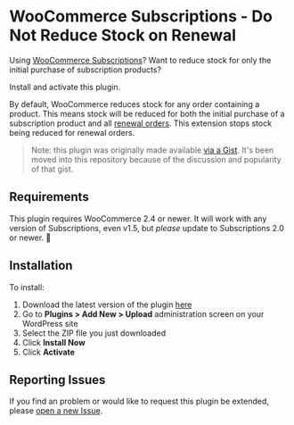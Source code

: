 # WooCommerce Subscriptions - Do Not Reduce Stock on Renewal

Using [WooCommerce Subscriptions](https://woocommerce.com/products/woocommerce-subscriptions/)? Want to reduce stock for only the initial purchase of subscription products?

Install and activate this plugin.

By default, WooCommerce reduces stock for any order containing a product. This means stock will be reduced for both the initial purchase of a subscription product and all [renewal orders](https://docs.woocommerce.com/document/subscriptions/renewal-process/). This extension stops stock being reduced for renewal orders.

> Note: this plugin was originally made available [via a Gist](https://gist.github.com/thenbrent/968526e7ae01308eaabc/). It's been moved into this repository because of the discussion and popularity of that gist.

## Requirements

This plugin requires WooCommerce 2.4 or newer. It will work with any version of Subscriptions, even v1.5, but _please_ update to Subscriptions 2.0 or newer. :pray:

## Installation

To install:

1. Download the latest version of the plugin [here](https://github.com/woocommerce/woocommerce-subscriptions-do-not-reduce-stock-on-renewal/archive/master.zip)
1. Go to **Plugins > Add New > Upload** administration screen on your WordPress site
1. Select the ZIP file you just downloaded
1. Click **Install Now**
1. Click **Activate**

## Reporting Issues

If you find an problem or would like to request this plugin be extended, please [open a new Issue](https://github.com/woocommerce/woocommerce-subscriptions-do-not-reduce-stock-on-renewal/issues/new).

